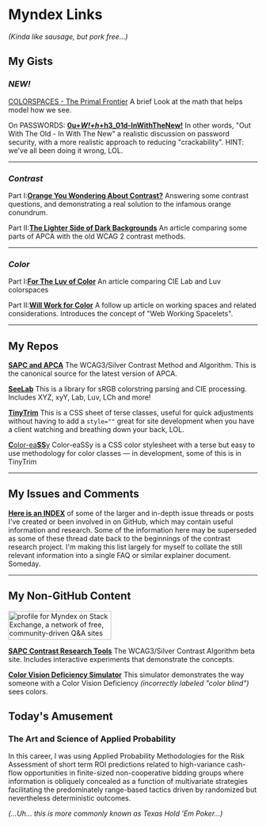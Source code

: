 # Myndex Links
_(Kinda like sausage, but pork free...)_
 
 ## My Gists
 
 ### _NEW!_
 
[COLORSPACES - The Primal Frontier](https://gist.github.com/Myndex/b21c2621072b93d3a7c1ef8939bc2adb) A brief Look at the math that helps model how we see. 
 
On PASSWORDS: [**0u+_W!+h_+h3_01d-InWithTheNew!**](https://gist.github.com/Myndex/d71875ea431c88db3a22962e28abd164) In other words, "Out With The Old - In With The New" a realistic discussion on password security, with a more realistic approach to reducing "crackability". HINT: we've all been doing it wrong, LOL.
 
-----
### _Contrast_ 
 
Part I:[**Orange You Wondering About Contrast?**](https://gist.github.com/Myndex/1dadb6dcac596f1cd7a5686a076f697f) Answering some contrast questions, and demonstrating a real solution to the infamous orange conundrum.
 
Part II:[**The Lighter Side of Dark Backgrounds**](https://gist.github.com/Myndex/c30dba273aa5eca426ad9f5200917c9d) An article comparing some parts of APCA with the old WCAG 2 contrast methods.

-----
### _Color_

Part I:[**For The Luv of Color**](https://gist.github.com/Myndex/47c793f8a054041bd2b52caa7ad5271c#file-fortheluvofcolor-md) An article comparing CIE Lab and Luv colorspaces

Part II:[**Will Work for Color**](https://gist.github.com/Myndex/10caff6a68e844591e83eadeebfb4347) A follow up article on working spaces and related considerations. Introduces the concept of "Web Working Spacelets".
 
-----
## My Repos
 
 [**SAPC and APCA**](https://github.com/Myndex/SAPC-APCA) The WCAG3/Silver Contrast Method and Algorithm. This is the canonical source for the latest version of APCA.
 
 [**SeeLab**](https://github.com/Myndex/SeeLab) This is a library for sRGB colorstring parsing and CIE processing. Includes XYZ, xyY, Lab, Luv, LCh and more!
 
 [**TinyTrim**](https://github.com/Myndex/TinyTrim) This is a CSS sheet of terse classes, useful for quick adjustments without having to add a `style=""` great for site development when you have a client watching and breathing down your back, LOL.
 
 [**C**olor-ea**SS**y](https://github.com/Myndex/Color-eaSSy) Color-eaSSy is a CSS color stylesheet with a terse but easy to use methodology for color classes — in development, some of this is in TinyTrim

-----
## My Issues and Comments

[**Here is an INDEX**](https://github.com/Myndex/Myndex/blob/main/IssuesIndex.md) of some of the larger and in-depth issue threads or posts I've created or been involved in on GitHub, which may contain  useful information and research. Some of the information here may be superseded as some of these thread date back to the beginnings of the contrast research project. I'm making this list largely for myself to collate the still relevant information into a single FAQ or similar explainer document. Someday.

-----
## My Non-GitHub Content

<a href="https://stackexchange.com/users/14280387"><img src="https://stackexchange.com/users/flair/14280387.png" width="208" height="58" alt="profile for Myndex on Stack Exchange, a network of free, community-driven Q&amp;A sites" title="profile for Myndex on Stack Exchange, a network of free, community-driven Q&amp;A sites"></a>

[**SAPC Contrast Research Tools**](https://www.myndex.com/SAPC/) The WCAG3/Silver Contrast Algorithm beta site. Includes interactive experiments that demonstrate the concepts.

[**Color Vision Deficiency Simulator**](https://www.myndex.com/CVD/) This simulator demonstrates the way someone with a Color Vision Deficiency _(incorrectly labeled "color blind")_ sees colors.


## Today's Amusement

### The Art and Science of Applied Probability

In this career, I was using Applied Probability Methodologies for the Risk Assessment of short term ROI predictions related to high-variance cash-flow opportunities in finite-sized non-cooperative bidding groups where information is obliquely concealed as a function of multivariate strategies facilitating the predominately range-based tactics driven by randomized but nevertheless deterministic outcomes.

_(…Uh… this is more commonly known as Texas Hold ’Em Poker…)_
